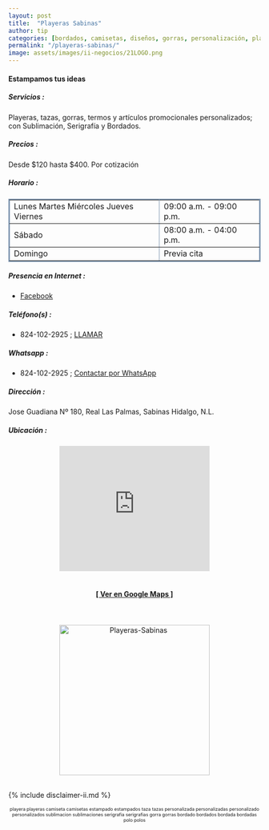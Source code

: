 ```yaml
---
layout: post
title:  "Playeras Sabinas"
author: tip
categories: [bordados, camisetas, diseños, gorras, personalización, playeras, Sabinas Hidalgo, servicios]
permalink: "/playeras-sabinas/"
image: assets/images/ii-negocios/21LOGO.png
---
```

#### Estampamos tus ideas

##### Servicios :

Playeras, tazas, gorras, termos y artículos promocionales personalizados; con Sublimación, Serigrafía y Bordados.

##### Precios :

Desde $120 hasta $400. Por cotización

##### Horario :

<table border="2" bordercolor="#8299b3" cellpadding="4" cellspacing="5">
<colgroup>
    <col width="60%" />
    <col width="40%" />
</colgroup>
    <tbody>
        <tr>
            <td>Lunes Martes Miércoles Jueves Viernes</td>
            <td>09:00 a.m. - 09:00 p.m.</td>
        </tr>
        <tr>
            <td>Sábado</td>
            <td>08:00 a.m. - 04:00 p.m.</td>
        </tr>
        <tr>
            <td>Domingo</td>
            <td>Previa cita</td>
        </tr>
    </tbody>
</table>

##### Presencia en Internet :

- [Facebook][FB]

##### Teléfono(s) :

- 824-102-2925 ; [LLAMAR][Tel1]

##### Whatsapp :

- 824-102-2925 ; [Contactar por WhatsApp][WA1]


[FB]: https://www.facebook.com/PlayerasSabinas/

[Tel1]: tel:+528241022925

[WA1]: https://wa.me/528241022925?text=Hola,%20saludos%20desde%20PiiDO

##### Dirección :

Jose Guadiana Nº 180, Real Las Palmas, Sabinas Hidalgo, N.L.

##### Ubicación :

<!--..... MAPAS .....-->
<center>
    <iframe allowfullscreen="" aria-hidden="false" frameborder="0" height="250" src="https://www.google.com/maps/embed?pb=!1m18!1m12!1m3!1d3570.316445809042!2d-100.19562388459714!3d26.509945283693714!2m3!1f0!2f0!3f0!3m2!1i1024!2i768!4f13.1!3m3!1m2!1s0x86623e962e29f42f%3A0xb4e622d397d3d472!2sJos%C3%A9%20Guadiana%20180%2C%20Real%20Las%20Palmas%2C%2065230%20Sabinas%20Hidalgo%2C%20N.L.!5e0!3m2!1ses-419!2smx!4v1603139704384!5m2!1ses-419!2smx" style="border: 0;" tabindex="0" width="300"></iframe><!--//CAMBIAR : width="300" height="250" acá arriba ^^-->
	<br />
	<br />
	<a href="https://goo.gl/maps/tdKmFTx687hGh2Hs8" target="_blank"><h4>[ Ver en Google Maps ]</h4></a><!--//CAMBIAR únicamente URL aquí-->
	<br />
	<br />
</center>
<!--..... /MAPAS .....-->

<!-- ===== 2da IMAGEN ===== --> 
<center>
    <img src="{{ site.baseurl }}/assets/images/ii-negocios/21producto.png" alt="Playeras-Sabinas" style="height: 300px;"/>
</center>

<br />

<!-- Disclaimer & palabras clave
================================================== -->
{% include disclaimer-ii.md %}
<center>
	<span style="font-size: xx-small;">
		<!--Palabras Clave-->playera playeras camiseta camisetas estampado estampados taza tazas personalizada personalizadas personalizado personalizados sublimacion sublimaciones serigrafia serigrafias gorra gorras bordado bordados bordada bordadas polo polos
	</span>
</center>



<!-- END
================================================== -->
